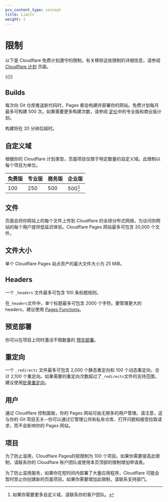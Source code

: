 ```yaml
---
pcx_content_type: concept
title: Limits
weight: 1
---
```


# 限制

以下是 Cloudflare 免费计划遵守的限制。有关移除这些限制的详细信息，请参阅 [Cloudflare 计划](https://www.cloudflare.com/plans) 页面。

{{<render file="_limits_increase.md" productFolder="workers">}}

## Builds

每次向 Git 仓库推送新代码时，Pages 都会构建并部署你的网站。免费计划每月最多可构建 500 次。如果需要更多构建次数，请参阅 [定价](https://pages.cloudflare.com/#pricing)中的专业版和商业版计划。

构建将在 20 分钟后超时。

## 自定义域

根据你的 Cloudflare 计划类型，页面项目仅限于特定数量的自定义域。此限制以每个项目为单位。

| 免费版 | 专业版 | 商务版 | 企业版|
| ---- | --- | -------- | ---------- |
| 100  | 250 | 500      | 500[^1]    |

[^1]:如果你需要更多自定义域，请联系你的客户团队。

## 文件

页面会将你网站上的每个文件上传到 Cloudflare 的全球分布式网络，为访问你网站的每个用户提供低延迟体验。Cloudflare Pages 网站最多可包含 20,000 个文件。

## 文件大小

单个 Cloudflare Pages 站点资产的最大文件大小为 25 MiB。

## Headers

一个 `_headers` 文件最多可包含 100 条标题规则。

在`_headers`文件中，单个标题最多可包含 2000 个字符。要管理更大的headers，建议使用 [Pages Functions](/pages/functions/)。

## 预览部署

你可以在项目上同时激活不限数量的 [预览部署](/pages/configuration/preview-deployments/)。

## 重定向

一个 `_redirects` 文件最多可包含 2,000 个静态重定向和 100 个动态重定向，合计 2,100 个重定向。如果需要的重定向次数超过了`_redirects`文件的支持范围，建议使用[批量重定向](/pages/configuration/redirects/#surpass-_redirects-limits)。

## 用户

通过 Cloudflare 控制面板，你的 Pages 网站可由无限多的用户管理。请注意，这与你的 Git 项目无关--你可以通过它管理公共和私有仓库、打开问题和接受拉取请求，而不会影响你的 Pages 网站。

## 项目

为了防止滥用，Cloudflare Pages的软限制为 100 个项目。如果你需要提高此限制，请联系你的 Cloudflare 账户团队或使用本页顶部的限制增加申请表。

为了防止滥用服务，如果你在短时间内部署了大量应用程序，Cloudflare 可能会暂时禁止你创建新的页面项目。如果你需要增加此限制，请联系支持部门。